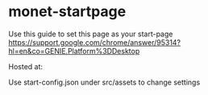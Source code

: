 # monet-startpage

Use this guide to set this page as your start-page https://support.google.com/chrome/answer/95314?hl=en&co=GENIE.Platform%3DDesktop

Hosted at: 

Use start-config.json under src/assets to change settings
